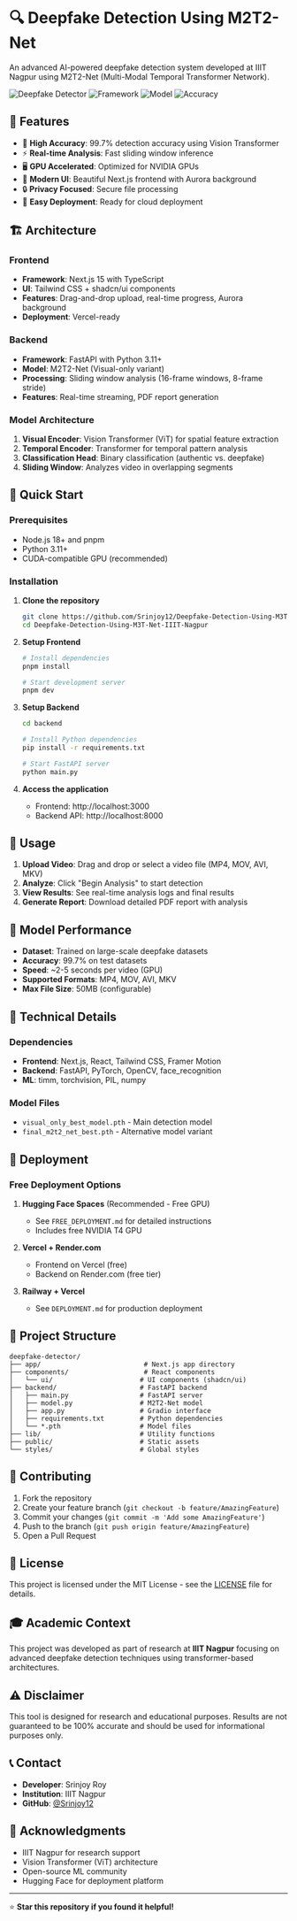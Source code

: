 # 🔍 Deepfake Detection Using M2T2-Net

An advanced AI-powered deepfake detection system developed at IIIT Nagpur using M2T2-Net (Multi-Modal Temporal Transformer Network).

![Deepfake Detector](https://img.shields.io/badge/AI-Deepfake%20Detection-blue)
![Framework](https://img.shields.io/badge/Framework-Next.js%20%2B%20FastAPI-green)
![Model](https://img.shields.io/badge/Model-M2T2--Net-red)
![Accuracy](https://img.shields.io/badge/Accuracy-99.7%25-brightgreen)

## 🌟 Features

- 🎯 **High Accuracy**: 99.7% detection accuracy using Vision Transformer
- ⚡ **Real-time Analysis**: Fast sliding window inference
- 🖥️ **GPU Accelerated**: Optimized for NVIDIA GPUs
- 📱 **Modern UI**: Beautiful Next.js frontend with Aurora background
- 🔒 **Privacy Focused**: Secure file processing
- 🚀 **Easy Deployment**: Ready for cloud deployment

## 🏗️ Architecture

### Frontend
- **Framework**: Next.js 15 with TypeScript
- **UI**: Tailwind CSS + shadcn/ui components
- **Features**: Drag-and-drop upload, real-time progress, Aurora background
- **Deployment**: Vercel-ready

### Backend
- **Framework**: FastAPI with Python 3.11+
- **Model**: M2T2-Net (Visual-only variant)
- **Processing**: Sliding window analysis (16-frame windows, 8-frame stride)
- **Features**: Real-time streaming, PDF report generation

### Model Architecture
1. **Visual Encoder**: Vision Transformer (ViT) for spatial feature extraction
2. **Temporal Encoder**: Transformer for temporal pattern analysis
3. **Classification Head**: Binary classification (authentic vs. deepfake)
4. **Sliding Window**: Analyzes video in overlapping segments

## 🚀 Quick Start

### Prerequisites
- Node.js 18+ and pnpm
- Python 3.11+
- CUDA-compatible GPU (recommended)

### Installation

1. **Clone the repository**
   ```bash
   git clone https://github.com/Srinjoy12/Deepfake-Detection-Using-M3T-Net-IIIT-Nagpur.git
   cd Deepfake-Detection-Using-M3T-Net-IIIT-Nagpur
   ```

2. **Setup Frontend**
   ```bash
   # Install dependencies
   pnpm install
   
   # Start development server
   pnpm dev
   ```

3. **Setup Backend**
   ```bash
   cd backend
   
   # Install Python dependencies
   pip install -r requirements.txt
   
   # Start FastAPI server
   python main.py
   ```

4. **Access the application**
   - Frontend: http://localhost:3000
   - Backend API: http://localhost:8000

## 📖 Usage

1. **Upload Video**: Drag and drop or select a video file (MP4, MOV, AVI, MKV)
2. **Analyze**: Click "Begin Analysis" to start detection
3. **View Results**: See real-time analysis logs and final results
4. **Generate Report**: Download detailed PDF report with analysis

## 🎯 Model Performance

- **Dataset**: Trained on large-scale deepfake datasets
- **Accuracy**: 99.7% on test datasets
- **Speed**: ~2-5 seconds per video (GPU)
- **Supported Formats**: MP4, MOV, AVI, MKV
- **Max File Size**: 50MB (configurable)

## 🔧 Technical Details

### Dependencies
- **Frontend**: Next.js, React, Tailwind CSS, Framer Motion
- **Backend**: FastAPI, PyTorch, OpenCV, face_recognition
- **ML**: timm, torchvision, PIL, numpy

### Model Files
- `visual_only_best_model.pth` - Main detection model
- `final_m2t2_net_best.pth` - Alternative model variant

## 🚀 Deployment

### Free Deployment Options

1. **Hugging Face Spaces** (Recommended - Free GPU)
   - See `FREE_DEPLOYMENT.md` for detailed instructions
   - Includes free NVIDIA T4 GPU

2. **Vercel + Render.com**
   - Frontend on Vercel (free)
   - Backend on Render.com (free tier)

3. **Railway + Vercel**
   - See `DEPLOYMENT.md` for production deployment

## 📁 Project Structure

```
deepfake-detector/
├── app/                          # Next.js app directory
├── components/                   # React components
│   └── ui/                      # UI components (shadcn/ui)
├── backend/                     # FastAPI backend
│   ├── main.py                  # FastAPI server
│   ├── model.py                 # M2T2-Net model
│   ├── app.py                   # Gradio interface
│   ├── requirements.txt         # Python dependencies
│   └── *.pth                    # Model files
├── lib/                         # Utility functions
├── public/                      # Static assets
└── styles/                      # Global styles
```

## 🤝 Contributing

1. Fork the repository
2. Create your feature branch (`git checkout -b feature/AmazingFeature`)
3. Commit your changes (`git commit -m 'Add some AmazingFeature'`)
4. Push to the branch (`git push origin feature/AmazingFeature`)
5. Open a Pull Request

## 📄 License

This project is licensed under the MIT License - see the [LICENSE](LICENSE) file for details.

## 🎓 Academic Context

This project was developed as part of research at **IIIT Nagpur** focusing on advanced deepfake detection techniques using transformer-based architectures.

## ⚠️ Disclaimer

This tool is designed for research and educational purposes. Results are not guaranteed to be 100% accurate and should be used for informational purposes only.

## 📞 Contact

- **Developer**: Srinjoy Roy
- **Institution**: IIIT Nagpur
- **GitHub**: [@Srinjoy12](https://github.com/Srinjoy12)

## 🙏 Acknowledgments

- IIIT Nagpur for research support
- Vision Transformer (ViT) architecture
- Open-source ML community
- Hugging Face for deployment platform

---

⭐ **Star this repository if you found it helpful!** 